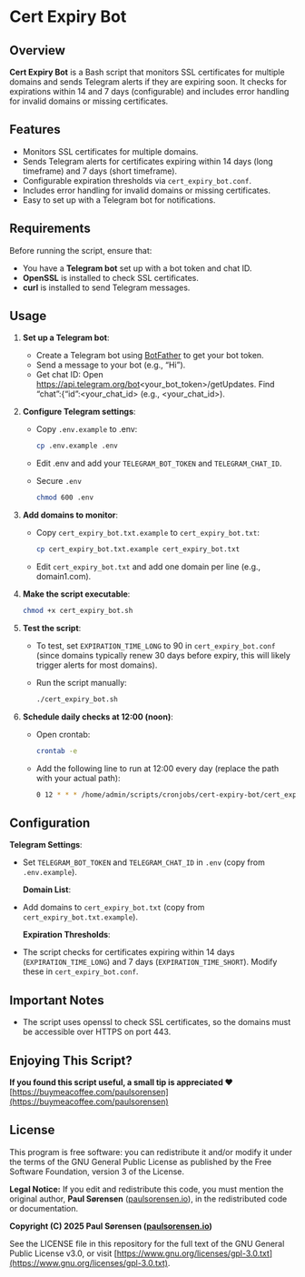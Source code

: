 # Cert Expiry Bot

## Overview

**Cert Expiry Bot** is a Bash script that monitors SSL certificates for multiple domains and sends Telegram alerts if they are expiring soon. It checks for expirations within 14 and 7 days (configurable) and includes error handling for invalid domains or missing certificates.

## Features

- Monitors SSL certificates for multiple domains.
- Sends Telegram alerts for certificates expiring within 14 days (long timeframe) and 7 days (short timeframe).
- Configurable expiration thresholds via `cert_expiry_bot.conf`.
- Includes error handling for invalid domains or missing certificates.
- Easy to set up with a Telegram bot for notifications.

## Requirements

Before running the script, ensure that:

- You have a **Telegram bot** set up with a bot token and chat ID.
- **OpenSSL** is installed to check SSL certificates.
- **curl** is installed to send Telegram messages.

## Usage

1. **Set up a Telegram bot**:
   
   - Create a Telegram bot using [BotFather](https://t.me/BotFather) to get your bot token.
   - Send a message to your bot (e.g., “Hi”).
   - Get chat ID: Open https://api.telegram.org/bot<your_bot_token>/getUpdates.
     Find “chat”:{“id”:<your_chat_id> (e.g., <your_chat_id>).

2. **Configure Telegram settings**:
   
   - Copy `.env.example` to .env:
     
     ```bash
     cp .env.example .env
     ```
   
   - Edit .env and add your `TELEGRAM_BOT_TOKEN` and `TELEGRAM_CHAT_ID`.
   
   - Secure `.env`
     
     ```bash
     chmod 600 .env 
     ```

3. **Add domains to monitor**:
   
   - Copy `cert_expiry_bot.txt.example` to `cert_expiry_bot.txt`:
     
     ```bash
     cp cert_expiry_bot.txt.example cert_expiry_bot.txt
     ```
   
   - Edit `cert_expiry_bot.txt` and add one domain per line (e.g., domain1.com).

4. **Make the script executable**:
   
   ```bash
   chmod +x cert_expiry_bot.sh
   ```

5. **Test the script**:
   
   - To test, set `EXPIRATION_TIME_LONG` to 90 in `cert_expiry_bot.conf` (since domains typically renew 30 days before expiry, this will likely trigger alerts for most domains).
   
   - Run the script manually:
     
     ```bash
     ./cert_expiry_bot.sh
     ```

6. **Schedule daily checks at 12:00 (noon)**:
   
   - Open crontab:
     
     ```bash
     crontab -e
     ```
   
   - Add the following line to run at 12:00 every day (replace the path with your actual path):
     
     ```bash
     0 12 * * * /home/admin/scripts/cronjobs/cert-expiry-bot/cert_expiry_bot.sh
     ```

## Configuration

**Telegram Settings**:

- Set `TELEGRAM_BOT_TOKEN` and `TELEGRAM_CHAT_ID` in `.env` (copy from `.env.example`).
  
  **Domain List**:

- Add domains to `cert_expiry_bot.txt` (copy from `cert_expiry_bot.txt.example`). 
  
  **Expiration Thresholds**:

- The script checks for certificates expiring within 14 days (`EXPIRATION_TIME_LONG`) and 7 days (`EXPIRATION_TIME_SHORT`). Modify these in `cert_expiry_bot.conf`.

## Important Notes

- The script uses openssl to check SSL certificates, so the domains must be accessible over HTTPS on port 443.

## Enjoying This Script?

**If you found this script useful, a small tip is appreciated ❤️**
[https://buymeacoffee.com/paulsorensen](https://buymeacoffee.com/paulsorensen)

## License

This program is free software: you can redistribute it and/or modify it under the terms of the GNU General Public License as published by the Free Software Foundation, version 3 of the License.

**Legal Notice:** If you edit and redistribute this code, you must mention the original author, **Paul Sørensen** ([paulsorensen.io](https://paulsorensen.io)), in the redistributed code or documentation.

**Copyright (C) 2025 Paul Sørensen ([paulsorensen.io](https://paulsorensen.io))**

See the LICENSE file in this repository for the full text of the GNU General Public License v3.0, or visit [https://www.gnu.org/licenses/gpl-3.0.txt](https://www.gnu.org/licenses/gpl-3.0.txt).